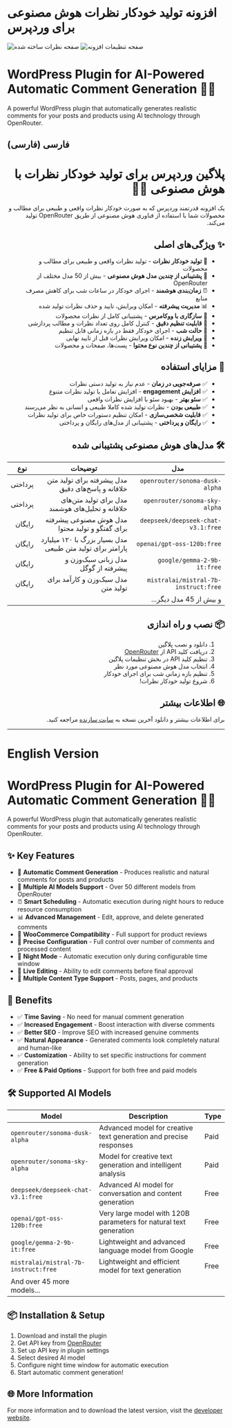 # افزونه تولید خودکار نظرات هوش مصنوعی برای وردپرس

![صفحه نظرات ساخته شده](https://lh3.googleusercontent.com/d/1ygCqwpW04MkKx6rlnP-TEFYPZ0cum92p)
![صفحه تنظیمات افزونه](https://lh3.googleusercontent.com/d/19flkmaMfLa5k1o78irpsFyY_vxdAZ2fW)


# WordPress Plugin for AI-Powered Automatic Comment Generation 🤖💬

A powerful WordPress plugin that automatically generates realistic comments for your posts and products using AI technology through OpenRouter.

## فارسی (فارسی)

<div dir="rtl">

# پلاگین وردپرس برای تولید خودکار نظرات با هوش مصنوعی 🤖💬

یک افزونه قدرتمند وردپرس که به صورت خودکار نظرات واقعی و طبیعی برای مطالب و محصولات شما با استفاده از فناوری هوش مصنوعی از طریق OpenRouter تولید می‌کند.

## ✨ ویژگی‌های اصلی

- 🚀 **تولید خودکار نظرات** - تولید نظرات واقعی و طبیعی برای مطالب و محصولات
- 🤖 **پشتیبانی از چندین مدل هوش مصنوعی** - بیش از 50 مدل مختلف از OpenRouter
- ⏰ **زمان‌بندی هوشمند** - اجرای خودکار در ساعات شب برای کاهش مصرف منابع
- 📊 **مدیریت پیشرفته** - امکان ویرایش، تایید و حذف نظرات تولید شده
- 🛒 **سازگاری با ووکامرس** - پشتیبانی کامل از نظرات محصولات
- 🔧 **قابلیت تنظیم دقیق** - کنترل کامل روی تعداد نظرات و مطالب پردازشی
- 🌙 **حالت شب** - اجرای خودکار فقط در بازه زمانی قابل تنظیم
- 📝 **ویرایش زنده** - امکان ویرایش نظرات قبل از تایید نهایی
- 🔄 **پشتیبانی از چندین نوع محتوا** - پست‌ها، صفحات و محصولات

## 🎯 مزایای استفاده

- ✅ **صرفه‌جویی در زمان** - عدم نیاز به تولید دستی نظرات
- ✅ **افزایش engagement** - افزایش تعامل با تولید نظرات متنوع
- ✅ **سئو بهتر** - بهبود سئو با افزایش نظرات واقعی
- ✅ **طبیعی بودن** - نظرات تولید شده کاملا طبیعی و انسانی به نظر می‌رسند
- ✅ **قابلیت شخصی‌سازی** - امکان تنظیم دستورات خاص برای تولید نظرات
- ✅ **رایگان و پرداختی** - پشتیبانی از مدل‌های رایگان و پرداختی

## 🛠 مدل‌های هوش مصنوعی پشتیبانی شده

| مدل | توضیحات | نوع |
|------|-------------|------|
| `openrouter/sonoma-dusk-alpha` | مدل پیشرفته برای تولید متن خلاقانه و پاسخ‌های دقیق | پرداختی |
| `openrouter/sonoma-sky-alpha` | مدل برای تولید متن‌های خلاقانه و تحلیل‌های هوشمند | پرداختی |
| `deepseek/deepseek-chat-v3.1:free` | مدل هوش مصنوعی پیشرفته برای گفتگو و تولید محتوا | رایگان |
| `openai/gpt-oss-120b:free` | مدل بسیار بزرگ با ۱۲۰ میلیارد پارامتر برای تولید متن طبیعی | رایگان |
| `google/gemma-2-9b-it:free` | مدل زبانی سبک‌وزن و پیشرفته از گوگل | رایگان |
| `mistralai/mistral-7b-instruct:free` | مدل سبک‌وزن و کارآمد برای تولید متن | رایگان |
| و بیش از 45 مدل دیگر... | | |

## 📦 نصب و راه اندازی

1. دانلود و نصب پلاگین
2. دریافت کلید API از [OpenRouter](https://openrouter.ai/keys)
3. تنظیم کلید API در بخش تنظیمات پلاگین
4. انتخاب مدل هوش مصنوعی مورد نظر
5. تنظیم بازه زمانی شب برای اجرای خودکار
6. شروع تولید خودکار نظرات!

## 🌐 اطلاعات بیشتر

برای اطلاعات بیشتر و دانلود آخرین نسخه به [سایت سازنده](https://intellsoft.ir/product/wordpress-plugin-for-ai-powered-automatic-comment-generation/) مراجعه کنید.

</div>

---

# English Version

# WordPress Plugin for AI-Powered Automatic Comment Generation 🤖💬

A powerful WordPress plugin that automatically generates realistic comments for your posts and products using AI technology through OpenRouter.

## ✨ Key Features

- 🚀 **Automatic Comment Generation** - Produces realistic and natural comments for posts and products
- 🤖 **Multiple AI Models Support** - Over 50 different models from OpenRouter
- ⏰ **Smart Scheduling** - Automatic execution during night hours to reduce resource consumption
- 📊 **Advanced Management** - Edit, approve, and delete generated comments
- 🛒 **WooCommerce Compatibility** - Full support for product reviews
- 🔧 **Precise Configuration** - Full control over number of comments and processed content
- 🌙 **Night Mode** - Automatic execution only during configurable time window
- 📝 **Live Editing** - Ability to edit comments before final approval
- 🔄 **Multiple Content Type Support** - Posts, pages, and products

## 🎯 Benefits

- ✅ **Time Saving** - No need for manual comment generation
- ✅ **Increased Engagement** - Boost interaction with diverse comments
- ✅ **Better SEO** - Improve SEO with increased genuine comments
- ✅ **Natural Appearance** - Generated comments look completely natural and human-like
- ✅ **Customization** - Ability to set specific instructions for comment generation
- ✅ **Free & Paid Options** - Support for both free and paid models

## 🛠 Supported AI Models

| Model | Description | Type |
|-------|-------------|------|
| `openrouter/sonoma-dusk-alpha` | Advanced model for creative text generation and precise responses | Paid |
| `openrouter/sonoma-sky-alpha` | Model for creative text generation and intelligent analysis | Paid |
| `deepseek/deepseek-chat-v3.1:free` | Advanced AI model for conversation and content generation | Free |
| `openai/gpt-oss-120b:free` | Very large model with 120B parameters for natural text generation | Free |
| `google/gemma-2-9b-it:free` | Lightweight and advanced language model from Google | Free |
| `mistralai/mistral-7b-instruct:free` | Lightweight and efficient model for text generation | Free |
| And over 45 more models... | | |

## 📦 Installation & Setup

1. Download and install the plugin
2. Get API key from [OpenRouter](https://openrouter.ai/keys)
3. Set up API key in plugin settings
4. Select desired AI model
5. Configure night time window for automatic execution
6. Start automatic comment generation!

## 🌐 More Information

For more information and to download the latest version, visit the [developer website](https://intellsoft.ir/product/wordpress-plugin-for-ai-powered-automatic-comment-generation/).

